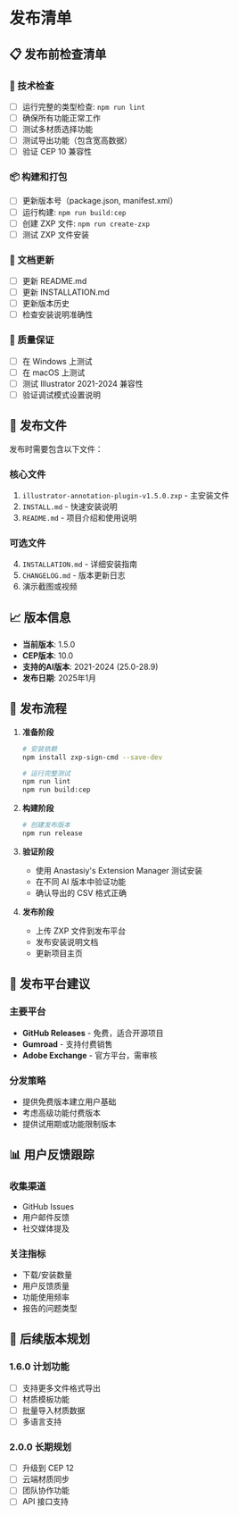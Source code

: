 # 发布清单

## 📋 发布前检查清单

### 🔧 技术检查
- [ ] 运行完整的类型检查: `npm run lint`
- [ ] 确保所有功能正常工作
- [ ] 测试多材质选择功能
- [ ] 测试导出功能（包含宽高数据）
- [ ] 验证 CEP 10 兼容性

### 📦 构建和打包
- [ ] 更新版本号（package.json, manifest.xml）
- [ ] 运行构建: `npm run build:cep`
- [ ] 创建 ZXP 文件: `npm run create-zxp`
- [ ] 测试 ZXP 文件安装

### 📄 文档更新
- [ ] 更新 README.md
- [ ] 更新 INSTALLATION.md
- [ ] 更新版本历史
- [ ] 检查安装说明准确性

### 🧪 质量保证
- [ ] 在 Windows 上测试
- [ ] 在 macOS 上测试
- [ ] 测试 Illustrator 2021-2024 兼容性
- [ ] 验证调试模式设置说明

## 🚀 发布文件

发布时需要包含以下文件：

### 核心文件
1. `illustrator-annotation-plugin-v1.5.0.zxp` - 主安装文件
2. `INSTALL.md` - 快速安装说明
3. `README.md` - 项目介绍和使用说明

### 可选文件
4. `INSTALLATION.md` - 详细安装指南
5. `CHANGELOG.md` - 版本更新日志
6. 演示截图或视频

## 📈 版本信息

- **当前版本**: 1.5.0
- **CEP版本**: 10.0
- **支持的AI版本**: 2021-2024 (25.0-28.9)
- **发布日期**: 2025年1月

## 🔄 发布流程

1. **准备阶段**
   ```bash
   # 安装依赖
   npm install zxp-sign-cmd --save-dev
   
   # 运行完整测试
   npm run lint
   npm run build:cep
   ```

2. **构建阶段**
   ```bash
   # 创建发布版本
   npm run release
   ```

3. **验证阶段**
   - 使用 Anastasiy's Extension Manager 测试安装
   - 在不同 AI 版本中验证功能
   - 确认导出的 CSV 格式正确

4. **发布阶段**
   - 上传 ZXP 文件到发布平台
   - 发布安装说明文档
   - 更新项目主页

## 🎯 发布平台建议

### 主要平台
- **GitHub Releases** - 免费，适合开源项目
- **Gumroad** - 支持付费销售
- **Adobe Exchange** - 官方平台，需审核

### 分发策略
- 提供免费版本建立用户基础
- 考虑高级功能付费版本
- 提供试用期或功能限制版本

## 📊 用户反馈跟踪

### 收集渠道
- GitHub Issues
- 用户邮件反馈
- 社交媒体提及

### 关注指标
- 下载/安装数量
- 用户反馈质量
- 功能使用频率
- 报告的问题类型

## 🔮 后续版本规划

### 1.6.0 计划功能
- [ ] 支持更多文件格式导出
- [ ] 材质模板功能
- [ ] 批量导入材质数据
- [ ] 多语言支持

### 2.0.0 长期规划
- [ ] 升级到 CEP 12
- [ ] 云端材质同步
- [ ] 团队协作功能
- [ ] API 接口支持